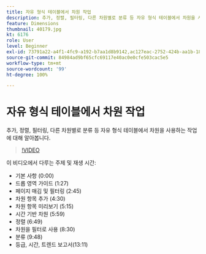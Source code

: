 ```yaml
---
title: 자유 형식 테이블에서 차원 작업
description: 추가, 정렬, 필터링, 다른 차원별로 분류 등 자유 형식 테이블에서 차원을 사용하는 작업에 대해 알아봅니다.
feature: Dimensions
thumbnail: 40179.jpg
kt: 6176
role: User
level: Beginner
exl-id: 73791a22-a4f1-4fc9-a192-b7aa1d8b9142,ac127eac-2752-424b-aa1b-18a9688d42db
source-git-commit: 84984ad9bf65cfc69117e40ac0e0cfe503cac5e5
workflow-type: tm+mt
source-wordcount: '99'
ht-degree: 100%

---
```


# 자유 형식 테이블에서 차원 작업

추가, 정렬, 필터링, 다른 차원별로 분류 등 자유 형식 테이블에서 차원을 사용하는 작업에 대해 알아봅니다.

>[!VIDEO](https://video.tv.adobe.com/v/328533/?quality=12&learn=on&captions=kor)

이 비디오에서 다루는 주제 및 재생 시간:

* 기본 사항 (0:00)
* 드롭 영역 가이드 (1:27)
* 페이지 매김 및 필터링 (2:45)
* 차원 항목 추가 (4:30)
* 차원 항목 미리보기 (5:15)
* 시간 기반 차원 (5:59)
* 정렬 (6:49)
* 차원을 필터로 사용 (8:30)
* 분류 (9:48)
* 등급, 시간, 트렌드 보고서(13:11)
